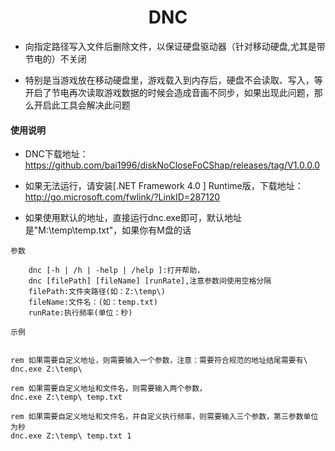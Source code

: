 <h1 align="center">
   DNC   
</h1>

- 向指定路径写入文件后删除文件，以保证硬盘驱动器（针对移动硬盘,尤其是带节电的）不关闭

- 特别是当游戏放在移动硬盘里，游戏载入到内存后，硬盘不会读取、写入，等开启了节电再次读取游戏数据的时候会造成音画不同步，如果出现此问题，那么开启此工具会解决此问题

#### 使用说明

- DNC下载地址：https://github.com/bai1996/diskNoCloseFoCShap/releases/tag/V1.0.0.0

- 如果无法运行，请安装[.NET Framework 4.0 ] Runtime版，下载地址：http://go.microsoft.com/fwlink/?LinkID=287120

- 如果使用默认的地址，直接运行dnc.exe即可，默认地址是"M:\temp\temp.txt"，如果你有M盘的话

`参数`

```
	dnc [-h | /h | -help | /help ]:打开帮助，
	dnc [filePath] [fileName] [runRate],注意参数间使用空格分隔
	filePath:文件夹路径(如：Z:\temp\)
	fileName:文件名：(如：temp.txt)
	runRate:执行频率(单位：秒)
```

`示例`

```shell

rem 如果需要自定义地址，则需要输入一个参数，注意：需要符合规范的地址结尾需要有\
dnc.exe Z:\temp\

rem 如果需要自定义地址和文件名，则需要输入两个参数，
dnc.exe Z:\temp\ temp.txt

rem 如果需要自定义地址和文件名，并自定义执行频率，则需要输入三个参数，第三参数单位为秒
dnc.exe Z:\temp\ temp.txt 1

```

